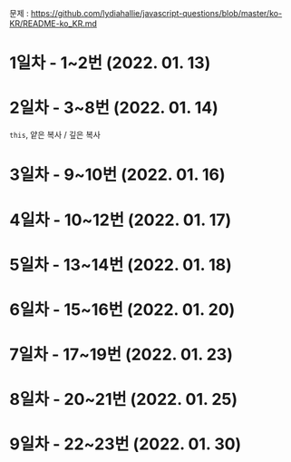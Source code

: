문제 : https://github.com/lydiahallie/javascript-questions/blob/master/ko-KR/README-ko_KR.md

# 1일차 - 1~2번 (2022. 01. 13)
# 2일차 - 3~8번 (2022. 01. 14)
`this`, 얕은 복사 / 깊은 복사
# 3일차 - 9~10번 (2022. 01. 16)
# 4일차 - 10~12번 (2022. 01. 17)
# 5일차 - 13~14번 (2022. 01. 18)
# 6일차 - 15~16번 (2022. 01. 20)
# 7일차 - 17~19번 (2022. 01. 23)
# 8일차 - 20~21번 (2022. 01. 25)
# 9일차 - 22~23번 (2022. 01. 30)